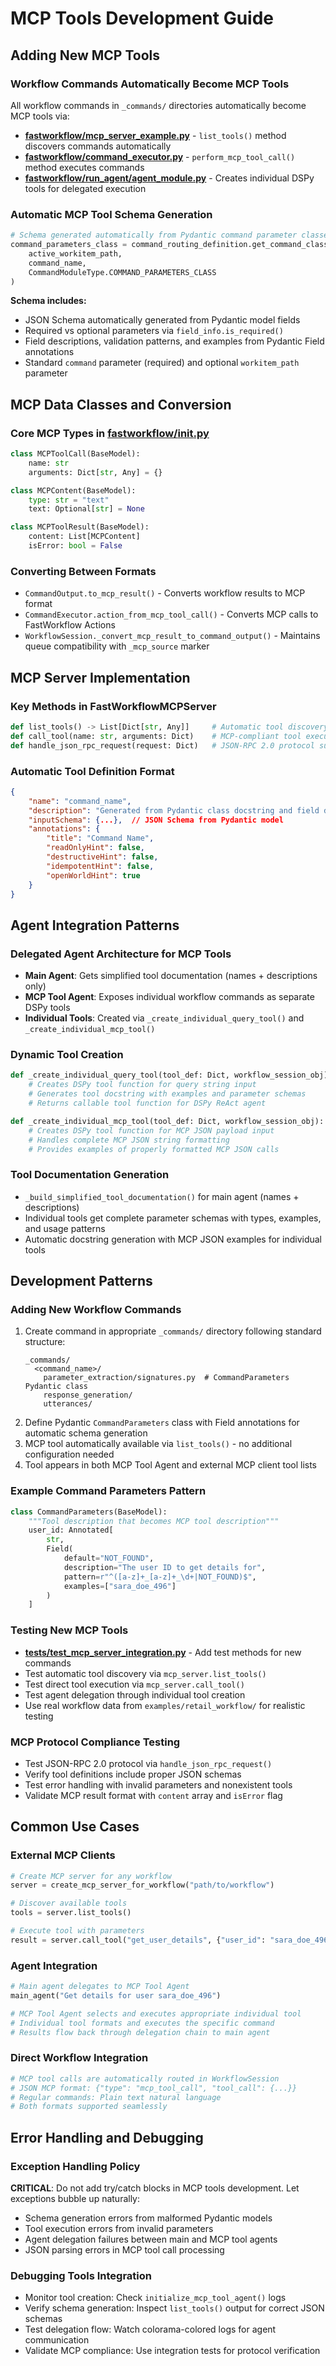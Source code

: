 # MCP Tools Development Guide

## Adding New MCP Tools

### Workflow Commands Automatically Become MCP Tools
All workflow commands in `_commands/` directories automatically become MCP tools via:
- **[fastworkflow/mcp_server_example.py](mdc:fastworkflow/mcp_server_example.py)** - `list_tools()` method discovers commands automatically
- **[fastworkflow/command_executor.py](mdc:fastworkflow/command_executor.py)** - `perform_mcp_tool_call()` method executes commands
- **[fastworkflow/run_agent/agent_module.py](mdc:fastworkflow/run_agent/agent_module.py)** - Creates individual DSPy tools for delegated execution

### Automatic MCP Tool Schema Generation
```python
# Schema generated automatically from Pydantic command parameter classes
command_parameters_class = command_routing_definition.get_command_class(
    active_workitem_path, 
    command_name, 
    CommandModuleType.COMMAND_PARAMETERS_CLASS
)
```

**Schema includes:**
- JSON Schema automatically generated from Pydantic model fields
- Required vs optional parameters via `field_info.is_required()`
- Field descriptions, validation patterns, and examples from Pydantic Field annotations
- Standard `command` parameter (required) and optional `workitem_path` parameter

## MCP Data Classes and Conversion

### Core MCP Types in [fastworkflow/__init__.py](mdc:fastworkflow/__init__.py)
```python
class MCPToolCall(BaseModel):
    name: str
    arguments: Dict[str, Any] = {}

class MCPContent(BaseModel):  
    type: str = "text"
    text: Optional[str] = None

class MCPToolResult(BaseModel):
    content: List[MCPContent]
    isError: bool = False
```

### Converting Between Formats
- `CommandOutput.to_mcp_result()` - Converts workflow results to MCP format
- `CommandExecutor.action_from_mcp_tool_call()` - Converts MCP calls to FastWorkflow Actions
- `WorkflowSession._convert_mcp_result_to_command_output()` - Maintains queue compatibility with `_mcp_source` marker

## MCP Server Implementation

### Key Methods in FastWorkflowMCPServer
```python
def list_tools() -> List[Dict[str, Any]]     # Automatic tool discovery from workflow commands
def call_tool(name: str, arguments: Dict)    # MCP-compliant tool execution  
def handle_json_rpc_request(request: Dict)   # JSON-RPC 2.0 protocol support
```

### Automatic Tool Definition Format
```json
{
    "name": "command_name",
    "description": "Generated from Pydantic class docstring and field descriptions", 
    "inputSchema": {...},  // JSON Schema from Pydantic model
    "annotations": {
        "title": "Command Name",
        "readOnlyHint": false,
        "destructiveHint": false,
        "idempotentHint": false,
        "openWorldHint": true
    }
}
```

## Agent Integration Patterns

### Delegated Agent Architecture for MCP Tools
- **Main Agent**: Gets simplified tool documentation (names + descriptions only)
- **MCP Tool Agent**: Exposes individual workflow commands as separate DSPy tools
- **Individual Tools**: Created via `_create_individual_query_tool()` and `_create_individual_mcp_tool()`

### Dynamic Tool Creation
```python
def _create_individual_query_tool(tool_def: Dict, workflow_session_obj):
    # Creates DSPy tool function for query string input
    # Generates tool docstring with examples and parameter schemas
    # Returns callable tool function for DSPy ReAct agent

def _create_individual_mcp_tool(tool_def: Dict, workflow_session_obj):
    # Creates DSPy tool function for MCP JSON payload input
    # Handles complete MCP JSON string formatting
    # Provides examples of properly formatted MCP JSON calls
```

### Tool Documentation Generation
- `_build_simplified_tool_documentation()` for main agent (names + descriptions)
- Individual tools get complete parameter schemas with types, examples, and usage patterns
- Automatic docstring generation with MCP JSON examples for individual tools

## Development Patterns

### Adding New Workflow Commands
1. Create command in appropriate `_commands/` directory following standard structure:
   ```
   _commands/
     <command_name>/
       parameter_extraction/signatures.py  # CommandParameters Pydantic class
       response_generation/
       utterances/
   ```
2. Define Pydantic `CommandParameters` class with Field annotations for automatic schema generation
3. MCP tool automatically available via `list_tools()` - no additional configuration needed
4. Tool appears in both MCP Tool Agent and external MCP client tool lists

### Example Command Parameters Pattern
```python
class CommandParameters(BaseModel):
    """Tool description that becomes MCP tool description"""
    user_id: Annotated[
        str,
        Field(
            default="NOT_FOUND",
            description="The user ID to get details for",
            pattern=r"^([a-z]+_[a-z]+_\d+|NOT_FOUND)$",
            examples=["sara_doe_496"]
        )
    ]
```

### Testing New MCP Tools
- **[tests/test_mcp_server_integration.py](mdc:tests/test_mcp_server_integration.py)** - Add test methods for new commands
- Test automatic tool discovery via `mcp_server.list_tools()`
- Test direct tool execution via `mcp_server.call_tool()`
- Test agent delegation through individual tool creation
- Use real workflow data from `examples/retail_workflow/` for realistic testing

### MCP Protocol Compliance Testing
- Test JSON-RPC 2.0 protocol via `handle_json_rpc_request()`
- Verify tool definitions include proper JSON schemas
- Test error handling with invalid parameters and nonexistent tools
- Validate MCP result format with `content` array and `isError` flag

## Common Use Cases

### External MCP Clients
```python
# Create MCP server for any workflow
server = create_mcp_server_for_workflow("path/to/workflow")

# Discover available tools
tools = server.list_tools()

# Execute tool with parameters
result = server.call_tool("get_user_details", {"user_id": "sara_doe_496", "command": "Get user details"})
```

### Agent Integration
```python  
# Main agent delegates to MCP Tool Agent
main_agent("Get details for user sara_doe_496")

# MCP Tool Agent selects and executes appropriate individual tool
# Individual tool formats and executes the specific command
# Results flow back through delegation chain to main agent
```

### Direct Workflow Integration
```python
# MCP tool calls are automatically routed in WorkflowSession
# JSON MCP format: {"type": "mcp_tool_call", "tool_call": {...}}
# Regular commands: Plain text natural language
# Both formats supported seamlessly
```

## Error Handling and Debugging

### Exception Handling Policy
**CRITICAL**: Do not add try/catch blocks in MCP tools development. Let exceptions bubble up naturally:
- Schema generation errors from malformed Pydantic models
- Tool execution errors from invalid parameters
- Agent delegation failures between main and MCP tool agents
- JSON parsing errors in MCP tool call processing

### Debugging Tools Integration
- Monitor tool creation: Check `initialize_mcp_tool_agent()` logs
- Verify schema generation: Inspect `list_tools()` output for correct JSON schemas
- Test delegation flow: Watch colorama-colored logs for agent communication
- Validate MCP compliance: Use integration tests for protocol verification 